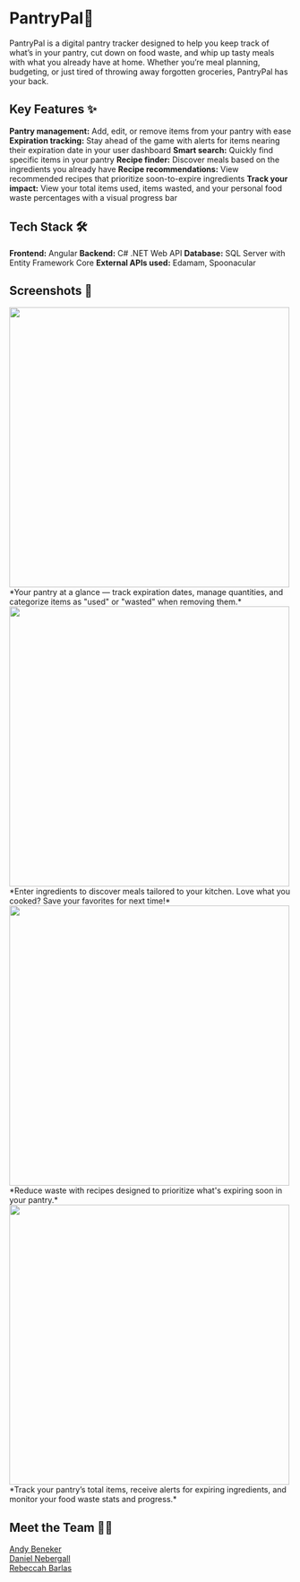 # PantryPal🥫

PantryPal is a digital pantry tracker designed to help you keep track of what’s in your pantry, cut down on food waste, and whip up tasty meals with what you already have at home. Whether you’re meal planning, budgeting, or just tired of throwing away forgotten groceries, PantryPal has your back.

## Key Features ✨

**Pantry management:** Add, edit, or remove items from your pantry with ease
**Expiration tracking:** Stay ahead of the game with alerts for items nearing their expiration date in your user dashboard
**Smart search:** Quickly find specific items in your pantry
**Recipe finder:** Discover meals based on the ingredients you already have
**Recipe recommendations:** View recommended recipes that prioritize soon-to-expire ingredients
**Track your impact:** View your total items used, items wasted, and your personal food waste percentages with a visual progress bar

## Tech Stack 🛠️

**Frontend:** Angular
**Backend:** C# .NET Web API
**Database:** SQL Server with Entity Framework Core
**External APIs used:** Edamam, Spoonacular

## Screenshots 📸

<img src="https://github.com/user-attachments/assets/0a510858-1c85-4422-a5cb-2d8772d5ba9f" width="500" />
*Your pantry at a glance — track expiration dates, manage quantities, and categorize items as "used" or "wasted" when removing them.*

<img src="https://github.com/user-attachments/assets/33f44d8a-1182-417b-83f5-c3bb7c5b5d5f" width="500" />
*Enter ingredients to discover meals tailored to your kitchen. Love what you cooked? Save your favorites for next time!*

<img src="https://github.com/user-attachments/assets/3bce7ff9-d755-41d2-9bd4-8d3890963215" width="500" />
*Reduce waste with recipes designed to prioritize what's expiring soon in your pantry.*

<img src="https://github.com/user-attachments/assets/12f204b3-45a1-46f4-aaa9-a7e17e7acb30" width="500" />
*Track your pantry’s total items, receive alerts for expiring ingredients, and monitor your food waste stats and progress.*

## Meet the Team 👩‍💻
[Andy Beneker](https://github.com/andrewbeneker)  
[Daniel Nebergall](https://github.com/Dannynebs)  
[Rebeccah Barlas](https://github.com/rebeccah-barlas)
